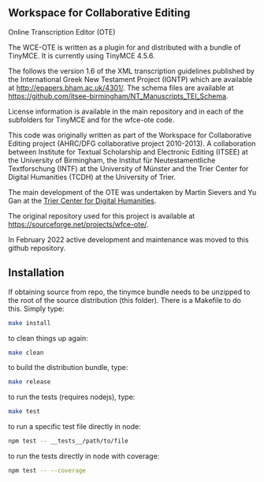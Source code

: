 Workspace for Collaborative Editing
-----------------------------------
Online Transcription Editor (OTE)

The WCE-OTE is written as a plugin for and distributed with a bundle of TinyMCE. It is currently using TinyMCE 4.5.6.

The follows the version 1.6 of the XML transcription guidelines 
published by the International Greek New Testament Project (IGNTP) which are available at 
http://epapers.bham.ac.uk/4301/. The schema files are available at https://github.com/itsee-birmingham/NT_Manuscripts_TEI_Schema.

License information is available in the main repository and in each of the subfolders for TinyMCE and for the wfce-ote code.

This code was originally written as part of the Workspace for Collaborative Editing project (AHRC/DFG collaborative project 2010-2013). A collaboration between Institute for Textual Scholarship and Electronic Editing (ITSEE) at the University of Birmingham, the Institut für Neutestamentliche Textforschung (INTF) at the University of Münster and the Trier Center for Digital Humanities (TCDH) at the University of Trier.

The main development of the OTE was undertaken by Martin Sievers and Yu Gan at the [Trier Center for Digital Humanities](https://www.tcdh.uni-trier.de).

The original repository used for this project is available at https://sourceforge.net/projects/wfce-ote/.

In February 2022 active development and maintenance was moved to this github repository.


Installation
------------

If obtaining source from repo, the tinymce bundle needs to be unzipped
to the root of the source distribution (this folder).  There is a Makefile to do this.
Simply type:

```bash
make install
```

to clean things up again:

```bash
make clean
```

to build the distribution bundle, type:

```bash
make release
```

to run the tests (requires nodejs), type:

```bash
make test
```

to run a specific test file directly in node:

```bash 
npm test -- __tests__/path/to/file
```

to run the tests directly in node with coverage:

```bash
npm test -- --coverage
```

